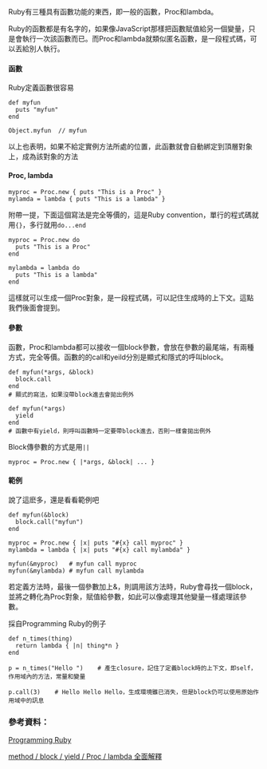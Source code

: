 Ruby有三種具有函數功能的東西，即一般的函數，Proc和lambda。

Ruby的函數都是有名字的，如果像JavaScript那樣把函數賦值給另一個變量，只是會執行一次該函數而已。而Proc和lambda就類似匿名函數，是一段程式碼，可以丟給別人執行。

#### 函數

Ruby定義函數很容易
```
def myfun
  puts "myfun"
end

Object.myfun  // myfun
```
以上也表明，如果不給定實例方法所處的位置，此函數就會自動綁定到頂層對象上，成為該對象的方法

#### Proc, lambda

```
myproc = Proc.new { puts "This is a Proc" }
mylamda = lambda { puts "This is a lambda" }
```

附帶一提，下面這個寫法是完全等價的，這是Ruby convention，單行的程式碼就用`{}`，多行就用`do...end`

```
myproc = Proc.new do
  puts "This is a Proc"
end

mylambda = lambda do
  puts "This is a lambda"
end
```

這樣就可以生成一個Proc對象，是一段程式碼，可以記住生成時的上下文。這點我們後面會提到。

#### 參數

函數，Proc和lambda都可以接收一個block參數，會放在參數的最尾端，有兩種方式，完全等價。函數的的call和yeild分別是顯式和隱式的呼叫block。

```
def myfun(*args, &block)
  block.call
end
# 顯式的寫法，如果沒帶block進去會拋出例外

def myfun(*args)
  yield
end
# 函數中有yield，則呼叫函數時一定要帶block進去，否則一樣會拋出例外
```

Block傳參數的方式是用`||`

```
myproc = Proc.new { |*args, &block| ... }
```

#### 範例

說了這麽多，還是看看範例吧

```
def myfun(&block)
  block.call("myfun")
end

myproc = Proc.new { |x| puts "#{x} call myproc" }
mylambda = lambda { |x| puts "#{x} call mylambda" }

myfun(&myproc)   # myfun call myproc
myfun(&mylambda) # myfun call mylambda
```




若定義方法時，最後一個參數加上&，則調用該方法時，Ruby會尋找一個block，並將之轉化為Proc對象，賦值給參數，如此可以像處理其他變量一樣處理該參數。

採自Programming Ruby的例子
```
def n_times(thing)
  return lambda { |n| thing*n }
end

p = n_times("Hello ")    # 產生closure，記住了定義block時的上下文，即self，作用域內的方法，常量和變量

p.call(3)    # Hello Hello Hello，生成環境雖已消失，但是block仍可以使用原始作用域中的訊息
```


### 參考資料：

[Programming Ruby](https://pragprog.com/book/ruby4/programming-ruby-1-9-2-0)

[method / block / yield / Proc / lambda 全面解釋](http://railsfun.tw/t/method-block-yield-proc-lambda/110)


